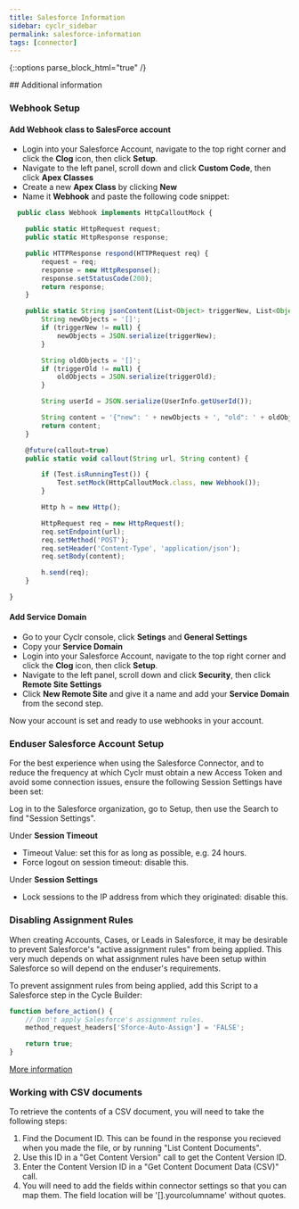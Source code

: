 ```yaml
---
title: Salesforce Information
sidebar: cyclr_sidebar
permalink: salesforce-information
tags: [connector]
---
```

{::options parse_block_html="true" /}
<section class="card">
## Additional information

### Webhook Setup
#### Add Webhook class to SalesForce account
* Login into your Salesforce Account, navigate to the top right corner and click the **Clog** icon, then click **Setup**.
* Navigate to the left panel, scroll down and click **Custom Code**, then click **Apex Classes**
* Create a new **Apex Class** by clicking **New**
* Name it **Webhook** and paste the following code snippet:

```javascript
  public class Webhook implements HttpCalloutMock {

    public static HttpRequest request;
    public static HttpResponse response;

    public HTTPResponse respond(HTTPRequest req) {
        request = req;
        response = new HttpResponse();
        response.setStatusCode(200);
        return response;
    }

    public static String jsonContent(List<Object> triggerNew, List<Object> triggerOld) {
        String newObjects = '[]';
        if (triggerNew != null) {
            newObjects = JSON.serialize(triggerNew);
        }

        String oldObjects = '[]';
        if (triggerOld != null) {
            oldObjects = JSON.serialize(triggerOld);
        }

        String userId = JSON.serialize(UserInfo.getUserId());

        String content = '{"new": ' + newObjects + ', "old": ' + oldObjects + ', "userId": ' + userId + '}';
        return content;
    }

    @future(callout=true)
    public static void callout(String url, String content) {

        if (Test.isRunningTest()) {
            Test.setMock(HttpCalloutMock.class, new Webhook());
        }

        Http h = new Http();

        HttpRequest req = new HttpRequest();
        req.setEndpoint(url);
        req.setMethod('POST');
        req.setHeader('Content-Type', 'application/json');
        req.setBody(content);

        h.send(req);
    }

}
```
####  Add Service Domain
* Go to your Cyclr console, click **Setings** and **General Settings**
* Copy your **Service Domain**  
* Login into your Salesforce Account, navigate to the top right corner and click the **Clog** icon, then click **Setup**.
* Navigate to the left panel, scroll down and click **Security**, then click **Remote Site Settings**
* Click **New Remote Site** and give it a name and add your **Service Domain** from the second step.

Now your account is set and ready to use webhooks in your account.

### Enduser Salesforce Account Setup

For the best experience when using the Salesforce Connector, and to reduce the frequency at which Cyclr must obtain a new Access Token and avoid some connection issues, ensure the following Session Settings have been set:

Log in to the Salesforce organization, go to Setup, then use the Search to find "Session Settings".

Under **Session Timeout**
*  Timeout Value: set this for as long as possible, e.g. 24 hours.
*  Force logout on session timeout: disable this.

Under **Session Settings**
*  Lock sessions to the IP address from which they originated: disable this.

### Disabling Assignment Rules

When creating Accounts, Cases, or Leads in Salesforce, it may be desirable to prevent Salesforce's "active assignment rules" from being applied.  This very much depends on what assignment rules have been setup within Salesforce so will depend on the enduser's requirements.

To prevent assignment rules from being applied, add this Script to a Salesforce step in the Cycle Builder:

```javascript
function before_action() {
    // Don't apply Salesforce's assignment rules.
    method_request_headers['Sforce-Auto-Assign'] = 'FALSE';

    return true;
}
```
[More information](https://developer.salesforce.com/docs/atlas.en-us.api_rest.meta/api_rest/headers_autoassign.htm)

### Working with CSV documents

To retrieve the contents of a CSV document, you will need to take the following steps:

1. Find the Document ID.  This can be found in the response you recieved when you made the file, or by running "List Content Documents".
2. Use this ID in a "Get Content Version" call to get the Content Version ID.
3. Enter the Content Version ID in a "Get Content Document Data (CSV)" call.
4. You will need to add the fields within connector settings so that you can map them.  The field location will be '[].yourcolumname' without quotes.

</section>
